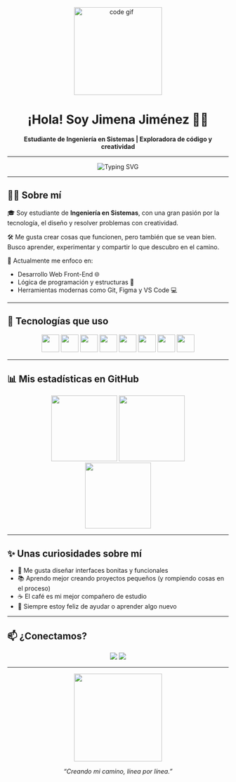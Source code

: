<!-- PERFIL DE GITHUB - JIMENA JIMÉNEZ -->

<div align="center">
<div align="center">
  <img src="https://media.giphy.com/media/L1R1tvI9svkIWwpVYr/giphy.gif" width="200" alt="code gif" />
</div>
  <h1>¡Hola! Soy Jimena Jiménez 👩‍💻</h1>
  <p><strong>Estudiante de Ingeniería en Sistemas | Exploradora de código y creatividad</strong></p>
</div>

---

<div align="center">
  <img src="https://readme-typing-svg.demolab.com?font=Fira+Code&pause=1000&color=F79AD3&center=true&vCenter=true&width=435&lines=Estudiante+de+Ingenier%C3%ADa+en+Sistemas;Desarrolladora+en+proceso;Amante+del+c%C3%B3digo+y+el+caf%C3%A9;Siempre+curiosa+siempre+creando" alt="Typing SVG" />
</div>

---

## 💁‍♀️ Sobre mí

🎓 Soy estudiante de **Ingeniería en Sistemas**, con una gran pasión por la tecnología, el diseño y resolver problemas con creatividad.

🛠️ Me gusta crear cosas que funcionen, pero también que se vean bien. Busco aprender, experimentar y compartir lo que descubro en el camino.

🎯 Actualmente me enfoco en:
- Desarrollo Web Front-End 🌐
- Lógica de programación y estructuras 🧩
- Herramientas modernas como Git, Figma y VS Code 💻

---

## 🔧 Tecnologías que uso

<div align="center">
  
  <img src="https://cdn.jsdelivr.net/gh/devicons/devicon/icons/html5/html5-original.svg" width="40" />
  <img src="https://cdn.jsdelivr.net/gh/devicons/devicon/icons/css3/css3-original.svg" width="40" />
  <img src="https://cdn.jsdelivr.net/gh/devicons/devicon/icons/javascript/javascript-original.svg" width="40" />
  <img src="https://cdn.jsdelivr.net/gh/devicons/devicon/icons/python/python-original.svg" width="40" />
  <img src="https://cdn.jsdelivr.net/gh/devicons/devicon/icons/git/git-original.svg" width="40" />
  <img src="https://cdn.jsdelivr.net/gh/devicons/devicon/icons/github/github-original.svg" width="40" />
  <img src="https://cdn.jsdelivr.net/gh/devicons/devicon/icons/figma/figma-original.svg" width="40" />
  <img src="https://cdn.jsdelivr.net/gh/devicons/devicon/icons/mysql/mysql-original.svg" width="40" />
  
</div>

---

## 📊 Mis estadísticas en GitHub

<div align="center">
  <img src="https://github-readme-stats.vercel.app/api?username=TU_USUARIO&show_icons=true&theme=tokyonight&hide_border=true&hide_title=true" height="150" />
  <img src="https://github-readme-streak-stats.herokuapp.com/?user=TU_USUARIO&theme=tokyonight&hide_border=true" height="150" />
</div>

<div align="center">
  <img src="https://github-readme-stats.vercel.app/api/top-langs/?username=TU_USUARIO&layout=compact&theme=tokyonight&hide_border=true" height="150" />
</div>

---

## ✨ Unas curiosidades sobre mí

- 🎨 Me gusta diseñar interfaces bonitas y funcionales
- 📚 Aprendo mejor creando proyectos pequeños (y rompiendo cosas en el proceso)
- ☕ El café es mi mejor compañero de estudio
- 💬 Siempre estoy feliz de ayudar o aprender algo nuevo

---

## 📫 ¿Conectamos?

<p align="center">
  <a href="mailto:tuemail@example.com"><img src="https://img.shields.io/badge/Email-%23EA4335.svg?&style=for-the-badge&logo=gmail&logoColor=white"/></a>
  <a href="https://linkedin.com/in/tuusuario"><img src="https://img.shields.io/badge/LinkedIn-%230077B5.svg?&style=for-the-badge&logo=linkedin&logoColor=white"/></a>
</p>

---

<div align="center">
  <img src="https://media.giphy.com/media/l46CkATpdyLwLI7vi/giphy.gif" width="200" />
  <p><i>“Creando mi camino, línea por línea.”</i></p>
</div>
